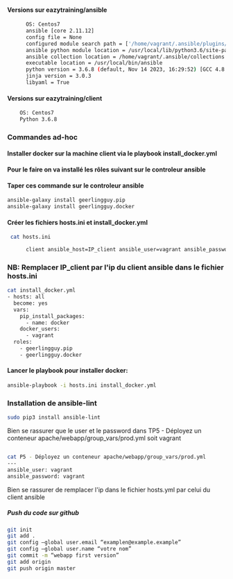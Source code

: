 #### Versions sur eazytraining/ansible
```bash
      OS: Centos7
      ansible [core 2.11.12]
      config file = None
      configured module search path = ['/home/vagrant/.ansible/plugins/modules', '/usr/share/ansible/plugins/modules']
      ansible python module location = /usr/local/lib/python3.6/site-packages/ansible
      ansible collection location = /home/vagrant/.ansible/collections:/usr/share/ansible/collections
      executable location = /usr/local/bin/ansible
      python version = 3.6.8 (default, Nov 14 2023, 16:29:52) [GCC 4.8.5 20150623 (Red Hat 4.8.5-44)]
      jinja version = 3.0.3
      libyaml = True
```
  
#### Versions sur eazytraining/client
```bash
    OS: Centos7
    Python 3.6.8
```

### Commandes ad-hoc

####  Installer docker sur la machine client via le playbook install_docker.yml

#### Pour le faire on va installé les rôles suivant sur le controleur ansible

#### Taper ces commande sur le controleur ansible

```bash
ansible-galaxy install geerlingguy.pip
ansible-galaxy install geerlingguy.docker
```

#### Créer les fichiers hosts.ini et install_docker.yml

```bash
 cat hosts.ini

      client ansible_host=IP_client ansible_user=vagrant ansible_password=vagrant ansible_ssh_common_args='-o StrictHostKeyChecking=no' ansible_python_interpreter=/usr/bin/python3
```
### NB: Remplacer IP_client par l'ip du client ansible dans le fichier hosts.ini

```bash
cat install_docker.yml
- hosts: all
  become: yes
  vars:
    pip_install_packages:
      - name: docker
    docker_users:
      - vagrant
  roles:
    - geerlingguy.pip
    - geerlingguy.docker

```

#### Lancer le playbook pour installer docker: 
```bash
ansible-playbook -i hosts.ini install_docker.yml
```

### Installation de ansible-lint
```bash
sudo pip3 install ansible-lint
```

Bien se rassurer que le user et le password dans TP5 - Déployez un conteneur apache/webapp/group_vars/prod.yml soit vagrant

```bash

cat P5 - Déployez un conteneur apache/webapp/group_vars/prod.yml
---
ansible_user: vagrant
ansible_password: vagrant
```
Bien se rassurer de remplacer l'ip dans le fichier hosts.yml par celui du client ansible

#####  Push du code sur github
```bash
git init
git add .
git config –global user.email “examplen@example.example”
git config –global user.name “votre nom”
git commit -m “webapp first version”
git add origin
git push origin master
```
